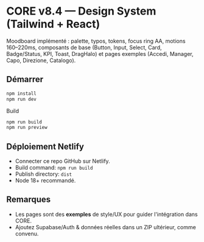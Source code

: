 # CORE v8.4 — Design System (Tailwind + React)

Moodboard implémenté : palette, typos, tokens, focus ring AA, motions 160–220ms, composants de base (Button, Input, Select, Card, Badge/Status, KPI, Toast, DragHalo) et pages exemples (Accedi, Manager, Capo, Direzione, Catalogo).

## Démarrer
```bash
npm install
npm run dev
```
Build
```bash
npm run build
npm run preview
```

## Déploiement Netlify
- Connecter ce repo GitHub sur Netlify.
- Build command: `npm run build`
- Publish directory: `dist`
- Node 18+ recommandé.

## Remarques
- Les pages sont des **exemples** de style/UX pour guider l'intégration dans CORE.
- Ajoutez Supabase/Auth & données réelles dans un ZIP ultérieur, comme convenu.
